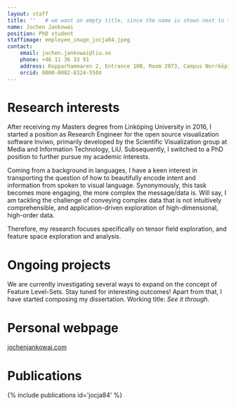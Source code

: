 ```yaml
---
layout: staff
title: ''   # we want an empty title, since the name is shown next to the image
name: Jochen Jankowai
position: PhD student
staffimage: employee_image_jocja84.jpeg
contact:
    email: jochen.jankowai@liu.se
    phone: +46 11 36 33 91
    address: Kopparhammaren 2, Entrance 10B, Room 2073, Campus Norrköping
    orcid: 0000-0002-8324-550X
---
```


# Research interests
After receiving my Masters degree from Linköping University in 2016, I started a position as Research Engineer for the open source visualization software Inviwo, primarily developed by the Scientific Visualization group at Media and Information Technology, LiU. Subsequently, I switched to a PhD position to further pursue my academic interests.

Coming from a background in languages, I have a keen interest in transporting the question of how to beautifully encode intent and information from spoken to visual language.
Synonymously, this task becomes more engaging, the more complex the message/data is. Will say, I am tackling the challenge of conveying complex data that is not intuitively comprehensible, and application-driven exploration of high-dimensional, high-order data.

Therefore, my research focuses specifically on tensor field exploration, and feature space exploration and analysis.

# Ongoing projects
We are currently investigating several ways to expand on the concept of Feature Level-Sets. Stay tuned for interesting outcomes! Apart from that, I have started composing my dissertation. Working title: *See it through*.

# Personal webpage
[jochenjankowai.com](https://weber.itn.liu.se/~jocja84/index.php)

# Publications
{% include publications id='jocja84' %}

